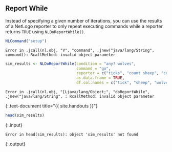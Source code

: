 ---
---

## Report While

Instead of specifying a given number of iterations, you can use the results of a NetLogo reporter to only repeat executing commands while a reporter returns `TRUE` using `NLDoReportWhile()`. 
  

~~~r
NLCommand("setup")
~~~

~~~
Error in .jcall(nl.obj, "V", "command", .jnew("java/lang/String", command)): RcallMethod: invalid object parameter
~~~

~~~r
sim_results <- NLDoReportWhile(condition = "any? wolves", 
                               command = "go",
                               reporter = c("ticks", "count sheep", "count wolves"),
                               as.data.frame = TRUE,
                               df.col.names = c("tick", "sheep", "wolves"))
~~~

~~~
Error in .jcall(nl.obj, "[Ljava/lang/Object;", "doReportWhile", .jnew("java/lang/String", : RcallMethod: invalid object parameter
~~~
{:.text-document title="{{ site.handouts }}"}


~~~r
head(sim_results)
~~~
{:.input}
~~~
Error in head(sim_results): object 'sim_results' not found
~~~
{:.output}


